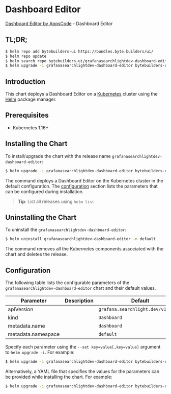 # Dashboard Editor

[Dashboard Editor by AppsCode](https://byte.builders) - Dashboard Editor

## TL;DR;

```bash
$ helm repo add bytebuilders-ui https://bundles.byte.builders/ui/
$ helm repo update
$ helm search repo bytebuilders-ui/grafanasearchlightdev-dashboard-editor --version=v0.4.8
$ helm upgrade -i grafanasearchlightdev-dashboard-editor bytebuilders-ui/grafanasearchlightdev-dashboard-editor -n default --create-namespace --version=v0.4.8
```

## Introduction

This chart deploys a Dashboard Editor on a [Kubernetes](http://kubernetes.io) cluster using the [Helm](https://helm.sh) package manager.

## Prerequisites

- Kubernetes 1.16+

## Installing the Chart

To install/upgrade the chart with the release name `grafanasearchlightdev-dashboard-editor`:

```bash
$ helm upgrade -i grafanasearchlightdev-dashboard-editor bytebuilders-ui/grafanasearchlightdev-dashboard-editor -n default --create-namespace --version=v0.4.8
```

The command deploys a Dashboard Editor on the Kubernetes cluster in the default configuration. The [configuration](#configuration) section lists the parameters that can be configured during installation.

> **Tip**: List all releases using `helm list`

## Uninstalling the Chart

To uninstall the `grafanasearchlightdev-dashboard-editor`:

```bash
$ helm uninstall grafanasearchlightdev-dashboard-editor -n default
```

The command removes all the Kubernetes components associated with the chart and deletes the release.

## Configuration

The following table lists the configurable parameters of the `grafanasearchlightdev-dashboard-editor` chart and their default values.

|     Parameter      | Description |                    Default                    |
|--------------------|-------------|-----------------------------------------------|
| apiVersion         |             | <code>grafana.searchlight.dev/v1alpha1</code> |
| kind               |             | <code>Dashboard</code>                        |
| metadata.name      |             | <code>dashboard</code>                        |
| metadata.namespace |             | <code>default</code>                          |


Specify each parameter using the `--set key=value[,key=value]` argument to `helm upgrade -i`. For example:

```bash
$ helm upgrade -i grafanasearchlightdev-dashboard-editor bytebuilders-ui/grafanasearchlightdev-dashboard-editor -n default --create-namespace --version=v0.4.8 --set apiVersion=grafana.searchlight.dev/v1alpha1
```

Alternatively, a YAML file that specifies the values for the parameters can be provided while
installing the chart. For example:

```bash
$ helm upgrade -i grafanasearchlightdev-dashboard-editor bytebuilders-ui/grafanasearchlightdev-dashboard-editor -n default --create-namespace --version=v0.4.8 --values values.yaml
```
